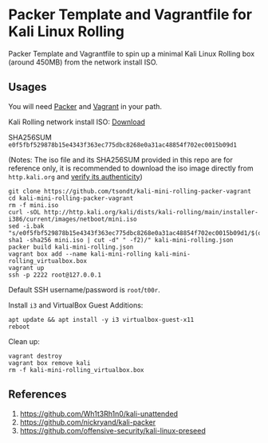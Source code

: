 # Packer Template and Vagrantfile for Kali Linux Rolling
Packer Template and Vagrantfile to spin up a minimal Kali Linux Rolling box (around 450MB) from the network install ISO.

## Usages
You will need [Packer](https://www.packer.io/docs/installation.html) and [Vagrant](https://www.vagrantup.com/docs/installation/) in your path.

Kali Rolling network install ISO: [Download](http://http.kali.org/kali/dists/kali-rolling/main/installer-i386/current/images/netboot/mini.iso)

SHA256SUM `e0f5fbf529878b15e4343f363ec775dbc8268e0a31ac48854f702ec0015b09d1`

(Notes: The iso file and its SHA256SUM provided in this repo are for reference only, it is recommended to download the iso image directly from `http.kali.org` and [verify its authenticity](http://docs.kali.org/introduction/download-official-kali-linux-images#sha1sums))

```
git clone https://github.com/tsondt/kali-mini-rolling-packer-vagrant
cd kali-mini-rolling-packer-vagrant
rm -f mini.iso
curl -sOL http://http.kali.org/kali/dists/kali-rolling/main/installer-i386/current/images/netboot/mini.iso
sed -i.bak "s/e0f5fbf529878b15e4343f363ec775dbc8268e0a31ac48854f702ec0015b09d1/$(openssl sha1 -sha256 mini.iso | cut -d" " -f2)/" kali-mini-rolling.json
packer build kali-mini-rolling.json
vagrant box add --name kali-mini-rolling kali-mini-rolling_virtualbox.box
vagrant up
ssh -p 2222 root@127.0.0.1
```

Default SSH username/password is `root`/`t00r`.

Install `i3` and VirtualBox Guest Additions:

```
apt update && apt install -y i3 virtualbox-guest-x11
reboot
```

Clean up:

```
vagrant destroy
vagrant box remove kali
rm -f kali-mini-rolling_virtualbox.box
```

## References
1. https://github.com/Wh1t3Rh1n0/kali-unattended
2. https://github.com/nickryand/kali-packer
3. https://github.com/offensive-security/kali-linux-preseed

